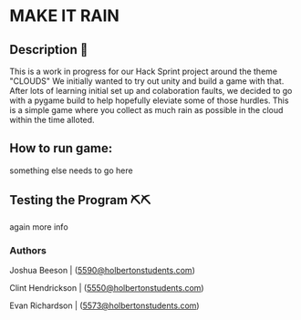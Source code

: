 # MAKE IT RAIN

## Description :memo:
This is a work in progress for our Hack Sprint project around the theme "CLOUDS"
We initially wanted to try out unity and build a game with that. After lots of learning initial set up and colaboration faults, we decided to go with a pygame build to help hopefully eleviate some of those hurdles. This is a simple game where you collect as much rain as possible in the cloud within the time alloted. 



## How to run game:
something else needs to go here



## Testing the Program :pick::pick:
again more info


### Authors 

Joshua Beeson  |  (5590@holbertonstudents.com)

Clint Hendrickson | (5550@holbertonstudents.com)

Evan Richardson | (5573@holbertonstudents.com)